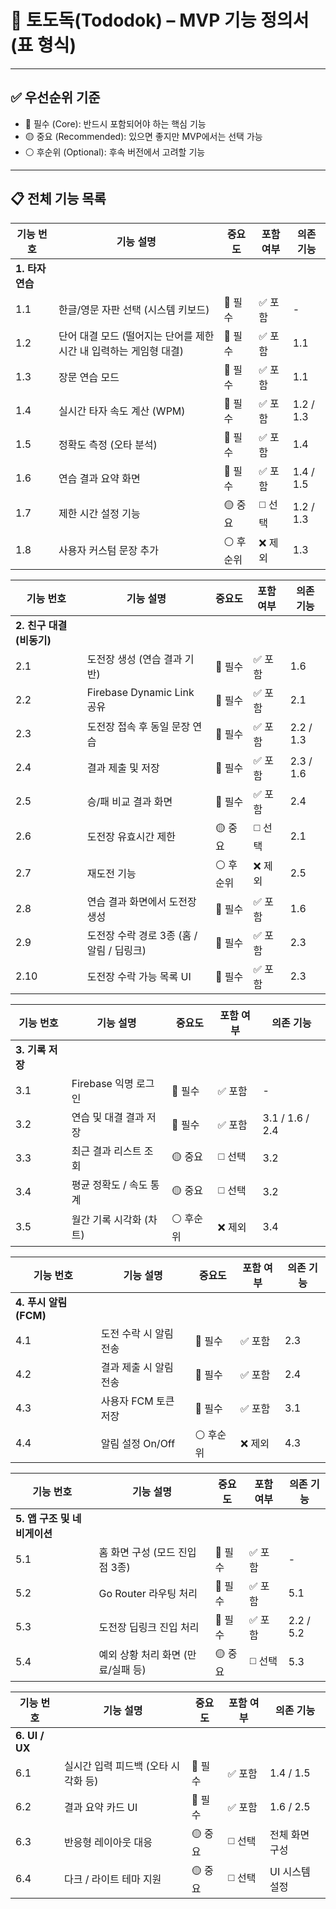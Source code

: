 # 🚀 토도독(Tododok) – MVP 기능 정의서 (표 형식)

---

## ✅ 우선순위 기준

- 🔴 필수 (Core): 반드시 포함되어야 하는 핵심 기능
- 🟡 중요 (Recommended): 있으면 좋지만 MVP에서는 선택 가능
- ⚪ 후순위 (Optional): 후속 버전에서 고려할 기능

---

## 📋 전체 기능 목록

| 기능 번호 | 기능 설명 | 중요도 | 포함 여부 | 의존 기능 |
|-----------|-----------|--------|-----------|-----------|
| **1. 타자 연습** | | | | |
| 1.1 | 한글/영문 자판 선택 (시스템 키보드) | 🔴 필수 | ✅ 포함 | - |
| 1.2 | 단어 대결 모드 (떨어지는 단어를 제한 시간 내 입력하는 게임형 대결) | 🔴 필수 | ✅ 포함 | 1.1 |
| 1.3 | 장문 연습 모드 | 🔴 필수 | ✅ 포함 | 1.1 |
| 1.4 | 실시간 타자 속도 계산 (WPM) | 🔴 필수 | ✅ 포함 | 1.2 / 1.3 |
| 1.5 | 정확도 측정 (오타 분석) | 🔴 필수 | ✅ 포함 | 1.4 |
| 1.6 | 연습 결과 요약 화면 | 🔴 필수 | ✅ 포함 | 1.4 / 1.5 |
| 1.7 | 제한 시간 설정 기능 | 🟡 중요 | ◻️ 선택 | 1.2 / 1.3 |
| 1.8 | 사용자 커스텀 문장 추가 | ⚪ 후순위 | ❌ 제외 | 1.3 |

| 기능 번호 | 기능 설명 | 중요도 | 포함 여부 | 의존 기능 |
|-----------|-----------|--------|-----------|-----------|
| **2. 친구 대결 (비동기)** | | | | |
| 2.1 | 도전장 생성 (연습 결과 기반) | 🔴 필수 | ✅ 포함 | 1.6 |
| 2.2 | Firebase Dynamic Link 공유 | 🔴 필수 | ✅ 포함 | 2.1 |
| 2.3 | 도전장 접속 후 동일 문장 연습 | 🔴 필수 | ✅ 포함 | 2.2 / 1.3 |
| 2.4 | 결과 제출 및 저장 | 🔴 필수 | ✅ 포함 | 2.3 / 1.6 |
| 2.5 | 승/패 비교 결과 화면 | 🔴 필수 | ✅ 포함 | 2.4 |
| 2.6 | 도전장 유효시간 제한 | 🟡 중요 | ◻️ 선택 | 2.1 |
| 2.7 | 재도전 기능 | ⚪ 후순위 | ❌ 제외 | 2.5 |
| 2.8 | 연습 결과 화면에서 도전장 생성 | 🔴 필수 | ✅ 포함 | 1.6 |
| 2.9 | 도전장 수락 경로 3종 (홈 / 알림 / 딥링크) | 🔴 필수 | ✅ 포함 | 2.3 |
| 2.10 | 도전장 수락 가능 목록 UI | 🔴 필수 | ✅ 포함 | 2.3 |

| 기능 번호 | 기능 설명 | 중요도 | 포함 여부 | 의존 기능 |
|-----------|-----------|--------|-----------|-----------|
| **3. 기록 저장** | | | | |
| 3.1 | Firebase 익명 로그인 | 🔴 필수 | ✅ 포함 | - |
| 3.2 | 연습 및 대결 결과 저장 | 🔴 필수 | ✅ 포함 | 3.1 / 1.6 / 2.4 |
| 3.3 | 최근 결과 리스트 조회 | 🟡 중요 | ◻️ 선택 | 3.2 |
| 3.4 | 평균 정확도 / 속도 통계 | 🟡 중요 | ◻️ 선택 | 3.2 |
| 3.5 | 월간 기록 시각화 (차트) | ⚪ 후순위 | ❌ 제외 | 3.4 |

| 기능 번호 | 기능 설명 | 중요도 | 포함 여부 | 의존 기능 |
|-----------|-----------|--------|-----------|-----------|
| **4. 푸시 알림 (FCM)** | | | | |
| 4.1 | 도전 수락 시 알림 전송 | 🔴 필수 | ✅ 포함 | 2.3 |
| 4.2 | 결과 제출 시 알림 전송 | 🔴 필수 | ✅ 포함 | 2.4 |
| 4.3 | 사용자 FCM 토큰 저장 | 🔴 필수 | ✅ 포함 | 3.1 |
| 4.4 | 알림 설정 On/Off | ⚪ 후순위 | ❌ 제외 | 4.3 |

| 기능 번호 | 기능 설명 | 중요도 | 포함 여부 | 의존 기능 |
|-----------|-----------|--------|-----------|-----------|
| **5. 앱 구조 및 네비게이션** | | | | |
| 5.1 | 홈 화면 구성 (모드 진입점 3종) | 🔴 필수 | ✅ 포함 | - |
| 5.2 | Go Router 라우팅 처리 | 🔴 필수 | ✅ 포함 | 5.1 |
| 5.3 | 도전장 딥링크 진입 처리 | 🔴 필수 | ✅ 포함 | 2.2 / 5.2 |
| 5.4 | 예외 상황 처리 화면 (만료/실패 등) | 🟡 중요 | ◻️ 선택 | 5.3 |

| 기능 번호 | 기능 설명 | 중요도 | 포함 여부 | 의존 기능 |
|-----------|-----------|--------|-----------|-----------|
| **6. UI / UX** | | | | |
| 6.1 | 실시간 입력 피드백 (오타 시각화 등) | 🔴 필수 | ✅ 포함 | 1.4 / 1.5 |
| 6.2 | 결과 요약 카드 UI | 🔴 필수 | ✅ 포함 | 1.6 / 2.5 |
| 6.3 | 반응형 레이아웃 대응 | 🟡 중요 | ◻️ 선택 | 전체 화면 구성 |
| 6.4 | 다크 / 라이트 테마 지원 | 🟡 중요 | ◻️ 선택 | UI 시스템 설정 |
